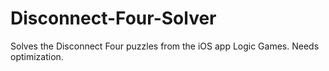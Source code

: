 # Disconnect-Four-Solver
Solves the Disconnect Four puzzles from the iOS app Logic Games.
Needs optimization.
